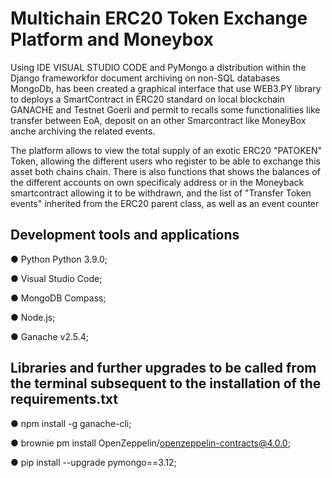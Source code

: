 # Multichain ERC20 Token Exchange Platform and Moneybox

Using IDE VISUAL STUDIO CODE and PyMongo a distribution within the Django frameworkfor document archiving on non-SQL databases MongoDb,
has been created a graphical interface  that use WEB3.PY library to  deploys a SmartContract in ERC20 standard on local blockchain GANACHE and Testnet Goerli and
permit to recalls some functionalities like transfer between EoA, deposit on an other Smarcontract like MoneyBox anche archiving the related events.

The platform allows to view the total supply of an exotic ERC20 "PATOKEN" Token, allowing the different users who register to be able to exchange this asset both chains chain.
There is also functions that shows the balances of the different accounts on own specificaly address or in the Moneyback smartcontract allowing it to be withdrawn, and the list of "Transfer Token events" inherited from the ERC20 parent class, as well as an event counter

## Development tools and applications

● Python Python 3.9.0;

● Visual Studio Code;

● MongoDB Compass;

● Node.js;

● Ganache v2.5.4;

## Libraries and further upgrades to be called from the terminal subsequent to the installation of the requirements.txt

● npm install -g ganache-cli;

● brownie pm install OpenZeppelin/openzeppelin-contracts@4.0.0;

● pip install --upgrade pymongo==3.12;
